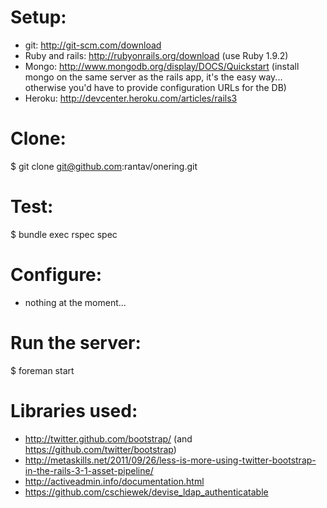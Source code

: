 Setup:
=====
- git: http://git-scm.com/download
- Ruby and rails: http://rubyonrails.org/download (use Ruby 1.9.2)
- Mongo: http://www.mongodb.org/display/DOCS/Quickstart (install mongo on the same server as the rails app, it's the easy way... otherwise you'd have to provide configuration URLs for the DB)
- Heroku: http://devcenter.heroku.com/articles/rails3

Clone:
=====
$ git clone git@github.com:rantav/onering.git

Test:
====
$ bundle exec rspec spec

Configure:
=========
- nothing at the moment...

Run the server:
===================
$ foreman start

Libraries used:
==============
- http://twitter.github.com/bootstrap/ (and https://github.com/twitter/bootstrap)
- http://metaskills.net/2011/09/26/less-is-more-using-twitter-bootstrap-in-the-rails-3-1-asset-pipeline/
- http://activeadmin.info/documentation.html
- https://github.com/cschiewek/devise_ldap_authenticatable

